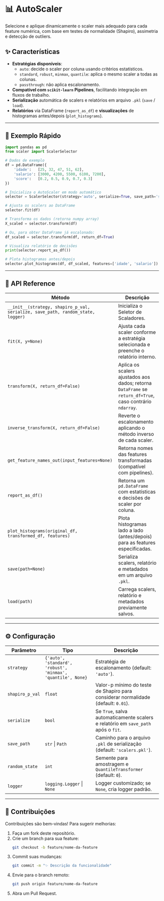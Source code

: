 # 📊 AutoScaler

Selecione e aplique dinamicamente o scaler mais adequado para cada feature numérica, com base em testes de normalidade (Shapiro), assimetria e detecção de outliers.

## ✨ Características

- **Estratégias disponíveis**:  
  - `auto`: decide o scaler por coluna usando critérios estatísticos.  
  - `standard`, `robust`, `minmax`, `quantile`: aplica o mesmo scaler a todas as colunas.  
  - `passthrough`: não aplica escalonamento.  
- **Compatível com `scikit-learn` Pipelines**, facilitando integração em fluxos de trabalho.  
- **Serialização** automática de scalers e relatórios em arquivo `.pkl` (`save` / `load`).  
- **Relatórios** via DataFrame (`report_as_df`) e **visualizações** de histogramas antes/depois (`plot_histograms`).

---

## 🚀 Exemplo Rápido

```python
import pandas as pd
from scaler import ScalerSelector

# Dados de exemplo
df = pd.DataFrame({
    'idade':   [25, 32, 47, 51, 62],
    'salario': [3000, 4200, 5500, 6100, 7200],
    'score':   [0.2, 0.5, 0.9, 0.7, 0.3]
})

# Inicializa o AutoScaler em modo automático
selector = ScalerSelector(strategy='auto', serialize=True, save_path='scalers.pkl')

# Ajusta os scalers ao DataFrame
selector.fit(df)

# Transforma os dados (retorna numpy array)
X_scaled = selector.transform(df)

# Ou, para obter DataFrame já escalonado:
df_scaled = selector.transform(df, return_df=True)

# Visualiza relatório de decisões
print(selector.report_as_df())

# Plota histogramas antes/depois
selector.plot_histograms(df, df_scaled, features=['idade', 'salario'])
```

---

## 📒 API Reference

| Método                                                             | Descrição                                                                                          |
|--------------------------------------------------------------------|----------------------------------------------------------------------------------------------------|
| `__init__(strategy, shapiro_p_val, serialize, save_path, random_state, logger)` | Inicializa o Seletor de Scaladores.                                                                |
| `fit(X, y=None)`                                                   | Ajusta cada scaler conforme a estratégia selecionada e preenche o relatório interno.               |
| `transform(X, return_df=False)`                                    | Aplica os scalers ajustados aos dados; retorna `DataFrame` se `return_df=True`, caso contrário `ndarray`. |
| `inverse_transform(X, return_df=False)`                            | Reverte o escalonamento aplicando o método inverso de cada scaler.                                 |
| `get_feature_names_out(input_features=None)`                       | Retorna nomes das features transformadas (compatível com pipelines).                               |
| `report_as_df()`                                                   | Retorna um `pd.DataFrame` com estatísticas e decisões de scaler por coluna.                        |
| `plot_histograms(original_df, transformed_df, features)`           | Plota histogramas lado a lado (antes/depois) para as features especificadas.                       |
| `save(path=None)`                                                  | Serializa scalers, relatório e metadados em um arquivo `.pkl`.                                     |
| `load(path)`                                                       | Carrega scalers, relatório e metadados previamente salvos.                                         |

---

## ⚙️ Configuração

| Parâmetro      | Tipo                                                              | Descrição                                                                 |
|----------------|-------------------------------------------------------------------|---------------------------------------------------------------------------|
| `strategy`     | `{'auto', 'standard', 'robust', 'minmax', 'quantile', None}`      | Estratégia de escalonamento (default: `'auto'`).                          |
| `shapiro_p_val`| `float`                                                           | Valor-p mínimo do teste de Shapiro para considerar normalidade (default: `0.01`). |
| `serialize`    | `bool`                                                            | Se `True`, salva automaticamente scalers e relatório em `save_path` após o `fit`. |
| `save_path`    | `str` \| `Path`                                                   | Caminho para o arquivo `.pkl` de serialização (default: `'scalers.pkl'`). |
| `random_state` | `int`                                                             | Semente para amostragem e `QuantileTransformer` (default: `0`).           |
| `logger`       | `logging.Logger` \| `None`                                        | Logger customizado; se `None`, cria logger padrão.                        |

---

## 🤝 Contribuições

Contribuições são bem-vindas! Para sugerir melhorias:

1. Faça um fork deste repositório.  
2. Crie um branch para sua feature:  
   ```bash
   git checkout -b feature/nome-da-feature
   ```  
3. Commit suas mudanças:  
   ```bash
   git commit -m "✨ Descrição da funcionalidade"
   ```  
4. Envie para o branch remoto:  
   ```bash
   git push origin feature/nome-da-feature
   ```  
5. Abra um Pull Request.